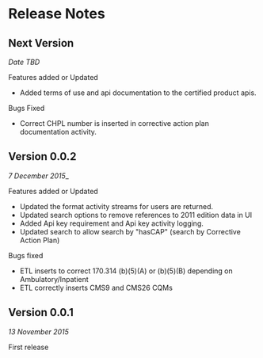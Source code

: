 # Release Notes

## Next Version
_Date TBD_

Features added or Updated
* Added terms of use and api documentation to the certified product apis.

Bugs Fixed
* Correct CHPL number is inserted in corrective action plan documentation activity.

## Version 0.0.2
_7 December 2015__

Features added or Updated
* Updated the format activity streams for users are returned.
* Updated search options to remove references to 2011 edition data in UI
* Added Api key requirement and Api key activity logging.
* Updated search to allow search by "hasCAP" (search by Corrective Action Plan)

Bugs fixed
* ETL inserts to correct 170.314 (b)(5)(A) or (b)(5)(B) depending on Ambulatory/Inpatient
* ETL correctly inserts CMS9 and CMS26 CQMs

## Version 0.0.1
_13 November 2015_

First release
